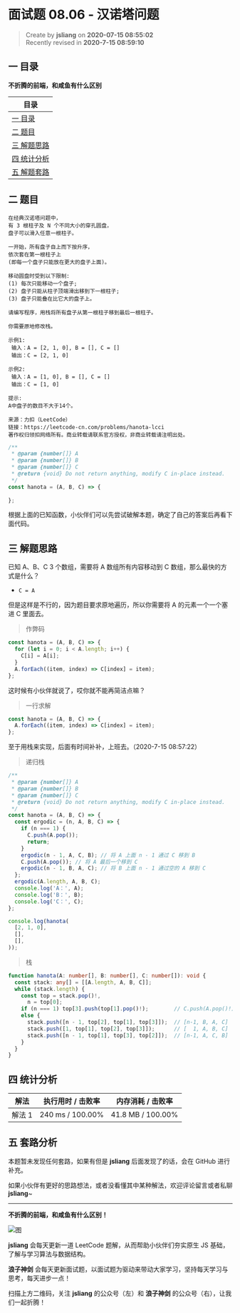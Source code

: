 面试题 08.06 - 汉诺塔问题
===

> Create by **jsliang** on **2020-07-15 08:55:02**  
> Recently revised in **2020-7-15 08:59:10**  

## 一 目录

**不折腾的前端，和咸鱼有什么区别**

| 目录 |
| --- |
| [一 目录](#chapter-one) |
| [二 题目](#chapter-two) |
| [三 解题思路](#chapter-three) |
| [四 统计分析](#chapter-four) |
| [五 解题套路](#chapter-five) |

## 二 题目



```
在经典汉诺塔问题中，
有 3 根柱子及 N 个不同大小的穿孔圆盘，
盘子可以滑入任意一根柱子。

一开始，所有盘子自上而下按升序，
依次套在第一根柱子上
(即每一个盘子只能放在更大的盘子上面)。

移动圆盘时受到以下限制:
(1) 每次只能移动一个盘子;
(2) 盘子只能从柱子顶端滑出移到下一根柱子;
(3) 盘子只能叠在比它大的盘子上。

请编写程序，用栈将所有盘子从第一根柱子移到最后一根柱子。

你需要原地修改栈。

示例1:
 输入：A = [2, 1, 0], B = [], C = []
 输出：C = [2, 1, 0]

示例2:
 输入：A = [1, 0], B = [], C = []
 输出：C = [1, 0]

提示:
A中盘子的数目不大于14个。

来源：力扣（LeetCode）
链接：https://leetcode-cn.com/problems/hanota-lcci
著作权归领扣网络所有。商业转载请联系官方授权，非商业转载请注明出处。
```

```js
/**
 * @param {number[]} A
 * @param {number[]} B
 * @param {number[]} C
 * @return {void} Do not return anything, modify C in-place instead.
 */
const hanota = (A, B, C) => {
  
};
```

根据上面的已知函数，小伙伴们可以先尝试破解本题，确定了自己的答案后再看下面代码。

## 三 解题思路



已知 A、B、C 3 个数组，需要将 A 数组所有内容移动到 C 数组，那么最快的方式是什么？

* `C = A`

但是这样是不行的，因为题目要求原地遍历，所以你需要将 A 的元素一个一个塞进 C 里面去。

> 作弊码

```js
const hanota = (A, B, C) => {
  for (let i = 0; i < A.length; i++) {
    C[i] = A[i];
  }
  A.forEach((item, index) => C[index] = item);
};
```

这时候有小伙伴就说了，哎你就不能再简洁点嘛？

> 一行求解

```js
const hanota = (A, B, C) => {
  A.forEach((item, index) => C[index] = item);
};
```

至于用栈来实现，后面有时间补补，上班去。（2020-7-15 08:57:22）

> 递归栈

```js
/**
 * @param {number[]} A
 * @param {number[]} B
 * @param {number[]} C
 * @return {void} Do not return anything, modify C in-place instead.
 */
const hanota = (A, B, C) => {
  const ergodic = (n, A, B, C) => {
    if (n === 1) {
      C.push(A.pop());
      return;
    }
    ergodic(n - 1, A, C, B); // 将 A 上面 n - 1 通过 C 移到 B
    C.push(A.pop()); // 将 A 最后一个移到 C
    ergodic(n - 1, B, A, C); // 将 B 上面 n - 1 通过空的 A 移到 C
  };
  ergodic(A.length, A, B, C);
  console.log('A：', A);
  console.log('B：', B);
  console.log('C：', C);
};

console.log(hanota(
  [2, 1, 0],
  [],
  [],
));
```

> 栈

```ts
function hanota(A: number[], B: number[], C: number[]): void {
  const stack: any[] = [[A.length, A, B, C]];
  while (stack.length) {
    const top = stack.pop()!,
      n = top[0];
    if (n === 1) top[3].push(top[1].pop()!);        // C.push(A.pop()!)
    else {
      stack.push([n - 1, top[2], top[1], top[3]]);  // [n-1, B, A, C]
      stack.push([1, top[1], top[2], top[3]]);      // [  1, A, B, C]
      stack.push([n - 1, top[1], top[3], top[2]]);  // [n-1, A, C, B]
    }
  }
}
```

## 四 统计分析



| 解法 | 执行用时 / 击败率 | 内存消耗 / 击败率 |
| --- | --- | --- |
| 解法 1 | 240 ms / 100.00%  | 41.8 MB / 100.00% |

## 五 套路分析



本题暂未发现任何套路，如果有但是 **jsliang** 后面发现了的话，会在 GitHub 进行补充。

如果小伙伴有更好的思路想法，或者没看懂其中某种解法，欢迎评论留言或者私聊 **jsliang**~

---

**不折腾的前端，和咸鱼有什么区别！**

![图](https://github.com/LiangJunrong/document-library/blob/master/public-repertory/img/z-index-small.png?raw=true)

**jsliang** 会每天更新一道 LeetCode 题解，从而帮助小伙伴们夯实原生 JS 基础，了解与学习算法与数据结构。

**浪子神剑** 会每天更新面试题，以面试题为驱动来带动大家学习，坚持每天学习与思考，每天进步一点！

扫描上方二维码，关注 **jsliang** 的公众号（左）和 **浪子神剑** 的公众号（右），让我们一起折腾！

